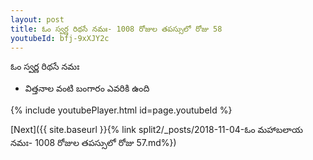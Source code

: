 ```yaml
---
layout: post
title: ఓం స్వర్ణ రిథసే నమః- 1008 రోజుల తపస్సులో రోజు 58
youtubeId: bfj-9xXJY2c
---
```

 
 
 ఓం స్వర్ణ రిథసే నమః  
 
 -  విత్తనాల వంటి బంగారం ఎవరికి ఉంది 
 
  
 
  
 
 
 
 
 
 


{% include youtubePlayer.html id=page.youtubeId %}
 
[Next]({{ site.baseurl }}{% link  split2/_posts/2018-11-04-ఓం మహాబలాయ నమః- 1008 రోజుల తపస్సులో రోజు 57.md%})
 
